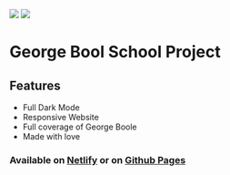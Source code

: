 <img src="https://img.shields.io/github/last-commit/sivelswhy/George-Boole?label=LAST%20COMMIT&style=for-the-badge">  <img src="https://img.shields.io/github/stars/sivelswhy/George-Boole?style=social">


# George Bool School Project
## Features

- Full Dark Mode
- Responsive Website
- Full coverage of George Boole
- Made with love


 ### Available on [Netlify](https://george-boole.netlify.app) or on [Github Pages](https://sivelswhy.github.io/George-Boole/)

